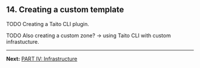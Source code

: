 ## 14. Creating a custom template

TODO Creating a Taito CLI plugin.

TODO Also creating a custom zone? -> using Taito CLI with custom infrastucture.

---

**Next:** [PART IV: Infrastructure](15-creating-a-zone)
